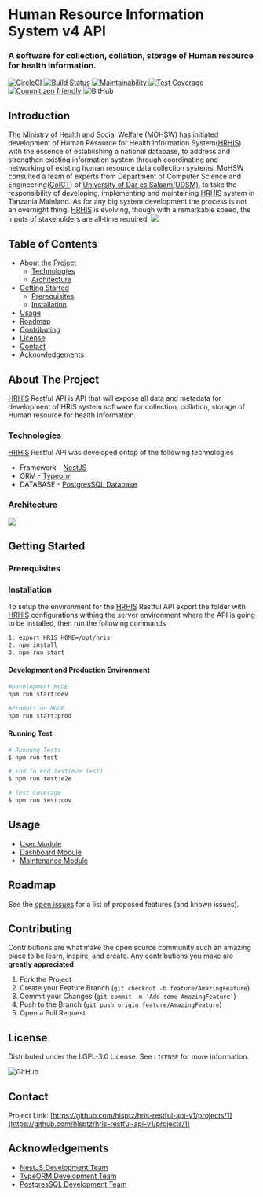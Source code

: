 # Human Resource Information System v4 API
### A software for collection, collation, storage of Human resource for health Information.

[![CircleCI](https://circleci.com/gh/hisptz/hris-restful-api-v1.svg?style=svg)](https://circleci.com/gh/hisptz/hris-restful-api-v1)
[![Build Status](https://travis-ci.org/hisptz/hris-restful-api-v1.svg?branch=master)](https://travis-ci.org/hisptz/hris-restful-api-v1)
[![Maintainability](https://api.codeclimate.com/v1/badges/43300df82d8d93167ff1/maintainability)](https://codeclimate.com/github/hisptz/hris-restful-api-v4/maintainability)
[![Test Coverage](https://api.codeclimate.com/v1/badges/43300df82d8d93167ff1/test_coverage)](https://codeclimate.com/github/hisptz/hris-restful-api-v4/test_coverage)
[![Commitizen friendly](https://img.shields.io/badge/commitizen-friendly-brightgreen.svg)](http://commitizen.github.io/cz-cli/) 
![GitHub](https://img.shields.io/github/license/hisptz/hris-restful-api-v1?color=%234CB80A&label=licence&logoColor=%23ffffff)

## Introduction

The Ministry of Health and Social Welfare (MOHSW) has initiated development of Human Resource for Health Information System([HRHIS](http://hrhis.moh.go.tz/login)) with the essence of establishing a national database, to address and strengthen existing information system through coordinating and networking of existing human resource data collection systems. MoHSW consulted a team of experts from Department of Computer Science and Engineering([CoICT](https://www.coict.udsm.ac.tz/)) of [University of Dar es Salaam(UDSM)](https://www.udsm.ac.tz/), to take the responsibility of developing, implementing and maintaining [HRHIS](http://hrhis.moh.go.tz/login) system in Tanzania Mainland. As for any big system development the process is not an overnight thing. [HRHIS](http://hrhis.moh.go.tz/login) is evolving, though with a remarkable speed, the inputs of stakeholders are all‐time required. 
![](https://lh3.googleusercontent.com/N1Jjje-4F68QY-n8DCII9MbC4dr9usDtpZf1SWA1WTa7n8SXocUfWlt3q9ZLJJVpTEOdStkNtXnQzFVQC8SLgzxF8TSuj6xIutIcHCkBD8mYg9iotSi__nMDSOzbhynFumy0ZlA6cgXxeqGjvzOJgAf8QL8SvCMUTSUvodQknq5-27-FZIYVXnSV-yvRLsyUD81__2AKZHT_KXOUOa5pzsYuA8UregUQGT5L9D9y8VDX3S2TeQzt6qv2KX4cMHcURIamrpsRxOXahVXb_KLBuZojCB0o_tWpEWQHE9TZyJJw6Sy3ocDZY5Rlkmghy3BTmAm39CkGemf5M7ZPZXeipLXWp2Xf-uzPL5saP7Q3LncBCncwttL8p0GKeWIdT7EbWy0sezDoDjw68kv8_sqgw6gljxYpLLftZ_CKBZ0vCXttTquc-7VjHzPUQEg2Oq5uspCFgGzO73S01l055e_2j68xmjJWLje9s9wSVYsqcaj2DxFAbzqVmVFHXHFCMA2bzg8eqyG9teHdu6bsx2LPWv2g6JjzYRdI_P7Ttk6k9td5DEFyC6iAdx0d7xh2APjxHTsFcDJeLSPAcQ4Jmp6SYvxM2MWZYbNkPqEle_k2idmtGC03qyXXRHHKaQ=w1853-h949)

## Table of Contents
* [About the Project](#about-the-project)
  * [Technologies](#built-with)
  * [Architecture](#architecture)
* [Getting Started](#getting-started)
  * [Prerequisites](#prerequisites)
  * [Installation](#installation)
* [Usage](#usage)
* [Roadmap](#roadmap)
* [Contributing](#contributing)
* [License](#license)
* [Contact](#contact)
* [Acknowledgements](#acknowledgements)

## About The Project
[HRHIS](http://hrhis.moh.go.tz/login) Restful API is API that will expose all data and metadata for development of HRIS system software for collection, collation, storage of Human resource for health Information.


### Technologies
[HRHIS](http://hrhis.moh.go.tz/login) Restful API was developed ontop of the following technologies
* Framework - [NestJS](https://nestjs.com/)
* ORM - [Typeorm](https://typeorm.io/#/)
* DATABASE - [PostgresSQL Database](https://www.postgresql.org/)

### Architecture
![](https://lh3.googleusercontent.com/N1Jjje-4F68QY-n8DCII9MbC4dr9usDtpZf1SWA1WTa7n8SXocUfWlt3q9ZLJJVpTEOdStkNtXnQzFVQC8SLgzxF8TSuj6xIutIcHCkBD8mYg9iotSi__nMDSOzbhynFumy0ZlA6cgXxeqGjvzOJgAf8QL8SvCMUTSUvodQknq5-27-FZIYVXnSV-yvRLsyUD81__2AKZHT_KXOUOa5pzsYuA8UregUQGT5L9D9y8VDX3S2TeQzt6qv2KX4cMHcURIamrpsRxOXahVXb_KLBuZojCB0o_tWpEWQHE9TZyJJw6Sy3ocDZY5Rlkmghy3BTmAm39CkGemf5M7ZPZXeipLXWp2Xf-uzPL5saP7Q3LncBCncwttL8p0GKeWIdT7EbWy0sezDoDjw68kv8_sqgw6gljxYpLLftZ_CKBZ0vCXttTquc-7VjHzPUQEg2Oq5uspCFgGzO73S01l055e_2j68xmjJWLje9s9wSVYsqcaj2DxFAbzqVmVFHXHFCMA2bzg8eqyG9teHdu6bsx2LPWv2g6JjzYRdI_P7Ttk6k9td5DEFyC6iAdx0d7xh2APjxHTsFcDJeLSPAcQ4Jmp6SYvxM2MWZYbNkPqEle_k2idmtGC03qyXXRHHKaQ=w1853-h949)

## Getting Started
### Prerequisites

### Installation
To setup the environment for the [HRHIS](http://hrhis.moh.go.tz/login) Restful API export the folder with [HRHIS](http://hrhis.moh.go.tz/login) configurations withing the server environment where the API is going to be installed, then run the following commands
```bash
1. export HRIS_HOME=/opt/hris
2. npm install
3. npm run start
```

#### Development and Production Environment
```bash
#Development MODE
npm run start:dev

#Production MODE
npm run start:prod
```

#### Running Test
```bash
# Runnung Tests
$ npm run test

# End To End Test(e2e Test)
$ npm run test:e2e

# Test Coverage
$ npm run test:cov
```

## Usage
* [User Module](https://github.com/hisptz/hris-restful-api-v1/blob/master/documents/USER_MODULE.md)
* [Dashboard Module](https://github.com/hisptz/hris-restful-api-v1/blob/master/documents/DASHBOARDMODULE.md)
* [Maintenance Module](https://github.com/hisptz/hris-restful-api-v1/blob/master/documents/MAINTENANCEMODULE.md)


## Roadmap
See the [open issues](https://github.com/hisptz/hris-restful-api-v1/issues) for a list of proposed features (and known issues).

## Contributing
Contributions are what make the open source community such an amazing place to be learn, inspire, and create. Any contributions you make are **greatly appreciated**.

1. Fork the Project
2. Create your Feature Branch (`git checkout -b feature/AmazingFeature`)
3. Commit your Changes (`git commit -m 'Add some AmazingFeature'`)
4. Push to the Branch (`git push origin feature/AmazingFeature`)
5. Open a Pull Request

## License
Distributed under the LGPL-3.0 License. See `LICENSE` for more information.

![GitHub](https://img.shields.io/github/license/hisptz/hris-restful-api-v1?style=for-the-badge)

## Contact
Project Link: [https://github.com/hisptz/hris-restful-api-v1/projects/1](https://github.com/hisptz/hris-restful-api-v1/projects/1)

## Acknowledgements
* [NestJS Development Team](https://nestjs.com/)
* [TypeORM Development Team](https://typeorm.io/#/)
* [PostgresSQL Development Team](https://www.postgresql.org/)


